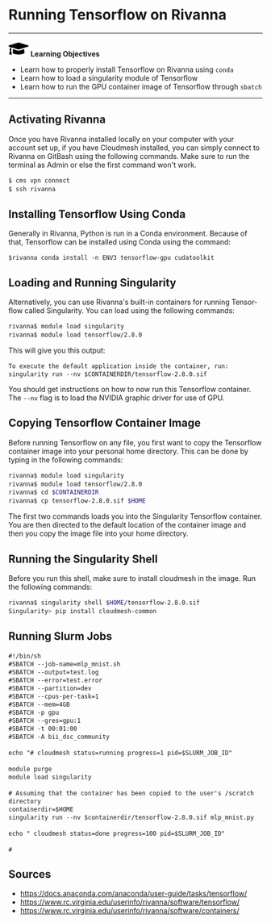 # Running Tensorflow on Rivanna

---

![](images/learning.png) **Learning Objectives**

* Learn how to properly install Tensorflow on Rivanna using `conda`
* Learn how to load a singularity module of Tensorflow
* Learn how to run the GPU container image of Tensorflow through `sbatch`

---


## Activating Rivanna

Once you have Rivanna installed locally on your computer with your account
set up, if you have Cloudmesh installed, you can simply connect to Rivanna on
GitBash using the following commands. Make sure to run the terminal as
Admin or else the first command won't work. 

```bash
$ cms vpn connect
$ ssh rivanna
```

## Installing Tensorflow Using Conda

Generally in Rivanna, Python is run in a Conda environment. Because of that,
Tensorflow can be installed using Conda using the command:

```
$rivanna conda install -n ENV3 tensorflow-gpu cudatoolkit
```

## Loading and Running Singularity

Alternatively, you can use Rivanna's built-in containers for running Tensor-
flow called Singularity. You can load using the following commands:

```bash
rivanna$ module load singularity
rivanna$ module load tensorflow/2.8.0
```

This will give you this output:

```
To execute the default application inside the container, run:
singularity run --nv $CONTAINERDIR/tensorflow-2.8.0.sif
```

You should get instructions on how to now run this Tensorflow container. The `--nv`
flag is to load the NVIDIA graphic driver for use of GPU.

## Copying Tensorflow Container Image

Before running Tensorflow on any file, you first want to copy the Tensorflow
container image into your personal home directory. This can be done by typing in
the following commands:

```bash
rivanna$ module load singularity
rivanna$ module load tensorflow/2.8.0
rivanna$ cd $CONTAINERDIR
rivanna$ cp tensorflow-2.8.0.sif $HOME
```

The first two commands loads you into the Singularity Tensorflow container. 
You are then directed to the default location of the container image and then
you copy the image file into your home directory.

## Running the Singularity Shell

Before you run this shell, make sure to install cloudmesh in the image. Run the
following commands:

```bash
rivanna$ singularity shell $HOME/tensorflow-2.8.0.sif
Singularity> pip install cloudmesh-common
```


## Running Slurm Jobs


```nano
#!/bin/sh
#SBATCH --job-name=mlp_mnist.sh
#SBATCH --output=test.log
#SBATCH --error=test.error
#SBATCH --partition=dev
#SBATCH --cpus-per-task=1
#SBATCH --mem=4GB
#SBATCH -p gpu
#SBATCH --gres=gpu:1
#SBATCH -t 00:01:00
#SBATCH -A bii_dsc_community

echo "# cloudmesh status=running progress=1 pid=$SLURM_JOB_ID"

module purge
module load singularity

# Assuming that the container has been copied to the user's /scratch directory
containerdir=$HOME
singularity run --nv $containerdir/tensorflow-2.8.0.sif mlp_mnist.py

echo " cloudmesh status=done progress=100 pid=$SLURM_JOB_ID"

#
```



## Sources

* https://docs.anaconda.com/anaconda/user-guide/tasks/tensorflow/
* https://www.rc.virginia.edu/userinfo/rivanna/software/tensorflow/
* https://www.rc.virginia.edu/userinfo/rivanna/software/containers/